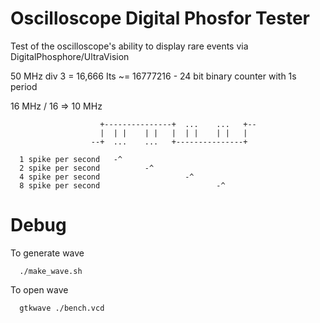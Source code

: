 # Oscilloscope Digital Phosfor Tester

Test of the oscilloscope's ability to display rare events via DigitalPhosphore/UltraVision

50 MHz div 3 = 16,666 Its ~= 16777216 - 24 bit binary counter with 1s period

16 MHz / 16 => 10 MHz 

```
                    +---------------+  ...    ...   +--
                    |  | |    | |   |  | |    | |   | 
                  --+  ...    ...   +---------------+
  
  1 spike per second   -^
  2 spike per second          -^
  4 spike per second                   -^
  8 spike per second                          -^
```  

# Debug

To generate wave

```
  ./make_wave.sh
```

To open wave

```
  gtkwave ./bench.vcd
```
